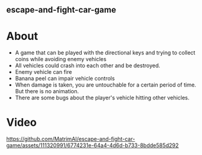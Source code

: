 ## escape-and-fight-car-game

# About
- A game that can be played with the directional keys and trying to collect coins while avoiding enemy vehicles
- All vehicles could crash into each other and be destroyed.
- Enemy vehicle can fire
- Banana peel can impair vehicle controls
- When damage is taken, you are untouchable for a certain period of time. But there is no animation.
- There are some bugs about the player's vehicle hitting other vehicles.

# Video
https://github.com/MatrimAl/escape-and-fight-car-game/assets/111320991/6774231e-64a4-4d6d-b733-8bdde585d292

